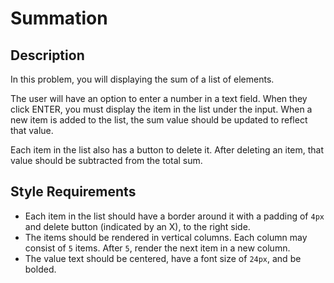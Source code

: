 # Summation

## Description

In this problem, you will displaying the sum of a list of elements.

The user will have an option to enter a number in a text field. When they click ENTER, you must display the item in the list under the input. When a new item is added to the list, the sum value should be updated to reflect that value.

Each item in the list also has a button to delete it. After deleting an item, that value should be subtracted from the total sum.

## Style Requirements
- Each item in the list should have a border around it with a padding of `4px` and delete button (indicated by an X), to the right side.
- The items should be rendered in vertical columns. Each column may consist of `5` items. After `5`, render the next item in a new column.
- The value text should be centered, have a font size of `24px`, and be bolded.